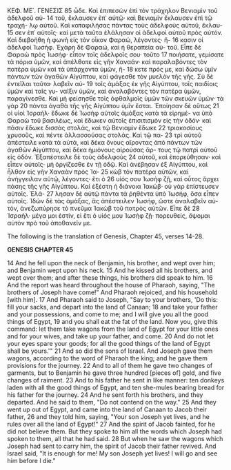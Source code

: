 ΚΕΦ. ΜΕ΄.                ΓΕΝΕΣΙΣ           85
ὧδε. Καὶ ἐπιπεσὼν ἐπὶ τὸν τράχηλον Βενιαμὶν τοῦ ἀδελφοῦ αὑ- 14
τοῦ, ἔκλαυσεν ἐπ᾿ αὑτῷ· καὶ Βενιαμὶν ἔκλαυσεν ἐπὶ τῷ τραχή-
λῳ αὑτοῦ. Καὶ καταφιλήσας πάντας τοὺς ἀδελφοὺς αὑτοῦ, ἔκλαυ- 15
σεν ἐπ᾿ αὑτοῖς· καὶ μετὰ ταῦτα ἐλάλησαν οἱ ἀδελφοὶ αὑτοῦ πρὸς
αὑτόν. Καὶ διεβοήθη ἡ φωνὴ εἰς τὸν οἶκον Φαραώ, λέγοντες· ἤ- 16
κασιν οἱ ἀδελφοὶ Ἰωσήφ. Ἐχάρη δὲ Φαραώ, καὶ ἡ θεραπεία αὑ-
τοῦ. Εἶπε δὲ Φαραὼ πρὸς Ἰωσήφ· εἶπον τοῖς ἀδελφοῖς σου· τοῦτο 17
ποιήσατε, γεμίσατε τὰ πόρια ὑμῶν, καὶ ἀπέλθατε εἰς γῆν Χαναάν·
καὶ παραλαβόντες τὸν πατέρα ὑμῶν καὶ τὰ ὑπάρχοντα ὑμῶν, ἤ- 18
κετε πρός με, καὶ δώσω ὑμῖν πάντων τῶν ἀγαθῶν Αἰγύπτου,
καὶ φάγεσθε τὸν μυελὸν τῆς γῆς. Σὺ δὲ ἐντεῖλαι ταῦτα· λαβεῖν αὐ- 19
τοῖς ἁμάξας ἐκ γῆς Αἰγύπτου, τοῖς παιδίοις ὑμῶν καὶ ταῖς γυ-
ναῖξιν ὑμῶν, καὶ ἀναλαβόντες τὸν πατέρα ὑμῶν, παραγίνεσθε.
Καὶ μὴ φείσησθε τοῖς ὀφθαλμοῖς ὑμῶν τῶν σκευῶν ὑμῶν· τὰ γὰρ 20
πάντα ἀγαθὰ τῆς γῆς Αἰγύπτου ὑμῖν ἔσται. Ἐποίησαν δὲ οὕτως 21
οἱ υἱοὶ Ἰσραήλ· ἔδωκε δὲ Ἰωσὴφ αὐτοῖς ἁμάξας κατὰ τὰ εἰρημέ-
να ὑπὸ Φαραὼ τοῦ βασιλέως, καὶ ἔδωκεν αὐτοῖς ἐπισιτισμὸν εἰς
τὴν ὁδόν· καὶ πᾶσιν ἔδωκε δισσὰς στολάς, καὶ τῷ Βενιαμὶν ἔδωκε 22
τριακοσίους χρυσοῦς, καὶ πέντε ἀλλασσούσας στολάς. Καὶ τῷ πα- 23
τρὶ αὑτοῦ ἀπέστειλε κατὰ τὰ αὐτά, καὶ δέκα ὄνους αἴροντας ἀπὸ
πάντων τῶν ἀγαθῶν Αἰγύπτου, καὶ δέκα ἡμιόνους αἰρούσας ἄρ-
τους τῷ πατρὶ αὑτοῦ εἰς ὁδόν. Ἐξαπέστειλε δὲ τοὺς ἀδελφοὺς 24
αὑτοῦ, καὶ ἐπορεύθησαν· καὶ εἶπεν αὐτοῖς· μὴ ὀργίζεσθε ἐν τῇ ὁδῷ.
Καὶ ἀνέβησαν ἐξ Αἰγύπτου, καὶ ἦλθον εἰς γῆν Χαναὰν πρὸς Ἰα- 25
κὼβ τὸν πατέρα αὑτῶν, καὶ ἀνήγγειλαν αὑτῷ, λέγοντες· ἔτι ὁ 26
υἱός σου Ἰωσὴφ ζῇ, καὶ οὗτος ἄρχει πάσης τῆς γῆς Αἰγύπτου.
Καὶ ἐξέστη ἡ διάνοια Ἰακώβ· οὐ γὰρ ἐπίστευσεν αὐτοῖς. Ἐλά- 27
λησαν δὲ αὑτῷ πάντα τὰ ῥηθέντα ὑπὸ Ἰωσήφ, ὅσα εἶπεν αὐτοῖς.
Ἰδὼν δὲ τὰς ἁμάξας, ἃς ἀπέστειλεν Ἰωσήφ, ὥστε ἀναλαβεῖν αὐ-
τόν, ἀνεζωπύρησε τὸ πνεῦμα Ἰακὼβ τοῦ πατρὸς αὑτῶν. Εἶπε δὲ 28
Ἰσραήλ· μέγα μοι ἐστίν, εἰ ἔτι ὁ υἱός μου Ἰωσὴφ ζῇ· πορευθείς,
ὄψομαι αὐτὸν πρὸ τοῦ ἀποθανεῖν με.

The following is the translation of Genesis, Chapter 45, verses 14-28.

**GENESIS CHAPTER 45**

14 And he fell upon the neck of Benjamin, his brother, and wept over him; and Benjamin wept upon his neck.
15 And he kissed all his brothers, and wept over them; and after these things, his brothers did speak to him.
16 And the report was heard throughout the house of Pharaoh, saying, "The brothers of Joseph have come!" And Pharaoh rejoiced, and his household [with him].
17 And Pharaoh said to Joseph, "Say to your brothers, 'Do this: fill your sacks, and depart into the land of Canaan;
18 and take your father and your possessions, and come to me; and I will give you all the good things of Egypt,
19 and you shall eat the fat of the land. Now you, give this command: let them take wagons from the land of Egypt for your little ones and for your wives, and take up your father, and come.
20 And do not let your eyes spare your goods; for all the good things of the land of Egypt shall be yours.'"
21 And so did the sons of Israel. And Joseph gave them wagons, according to the word of Pharaoh the king; and he gave them provisions for the journey.
22 And to all of them he gave two changes of garments, but to Benjamin he gave three hundred [pieces of] gold, and five changes of raiment.
23 And to his father he sent in like manner: ten donkeys laden with all the good things of Egypt, and ten she-mules bearing bread for his father for the journey.
24 And he sent forth his brothers, and they departed. And he said to them, "Do not contend on the way."
25 And they went up out of Egypt, and came into the land of Canaan to Jacob their father,
26 and they told him, saying, "Your son Joseph yet lives, and he rules over all the land of Egypt!"
27 And the spirit of Jacob fainted, for he did not believe them. But they spoke to him all the words which Joseph had spoken to them, all that he had said.
28 But when he saw the wagons which Joseph had sent to carry him, the spirit of Jacob their father revived. And Israel said, "It is enough for me! My son Joseph yet lives! I will go and see him before I die."